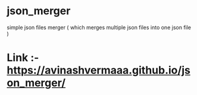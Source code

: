 # json_merger
simple json files merger ( which merges multiple json files into one json file )
# Link :- https://avinashvermaaa.github.io/json_merger/
